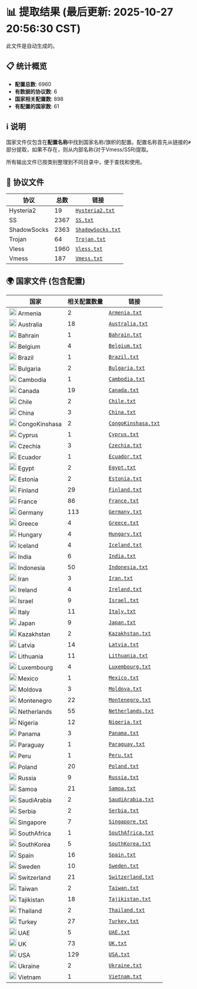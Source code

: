 # 📊 提取结果 (最后更新: 2025-10-27 20:56:30 CST)

此文件是自动生成的。

## 📋 统计概览

- **配置总数**: 6960
- **有数据的协议数**: 6
- **国家相关配置数**: 898
- **有配置的国家数**: 61

## ℹ️ 说明

国家文件仅包含在**配置名称**中找到国家名称/旗帜的配置。配置名称首先从链接的`#`部分提取，如果不存在，则从内部名称(对于Vmess/SSR)提取。

所有输出文件已按类别整理到不同目录中，便于查找和使用。

## 📁 协议文件

| 协议 | 总数 | 链接 |
|---|---|---|
| Hysteria2 | 19 | [`Hysteria2.txt`](output_configs/protocols/Hysteria2.txt) |
| SS | 2367 | [`SS.txt`](output_configs/protocols/SS.txt) |
| ShadowSocks | 2363 | [`ShadowSocks.txt`](output_configs/protocols/ShadowSocks.txt) |
| Trojan | 64 | [`Trojan.txt`](output_configs/protocols/Trojan.txt) |
| Vless | 1960 | [`Vless.txt`](output_configs/protocols/Vless.txt) |
| Vmess | 187 | [`Vmess.txt`](output_configs/protocols/Vmess.txt) |

## 🌍 国家文件 (包含配置)

| 国家 | 相关配置数量 | 链接 |
|---|---|---|
| <img src="https://flagcdn.com/w20/am.png" width="20" alt="Armenia flag"> Armenia | 2 | [`Armenia.txt`](output_configs/countries/Armenia.txt) |
| <img src="https://flagcdn.com/w20/au.png" width="20" alt="Australia flag"> Australia | 18 | [`Australia.txt`](output_configs/countries/Australia.txt) |
| <img src="https://flagcdn.com/w20/bh.png" width="20" alt="Bahrain flag"> Bahrain | 1 | [`Bahrain.txt`](output_configs/countries/Bahrain.txt) |
| <img src="https://flagcdn.com/w20/be.png" width="20" alt="Belgium flag"> Belgium | 4 | [`Belgium.txt`](output_configs/countries/Belgium.txt) |
| <img src="https://flagcdn.com/w20/br.png" width="20" alt="Brazil flag"> Brazil | 1 | [`Brazil.txt`](output_configs/countries/Brazil.txt) |
| <img src="https://flagcdn.com/w20/bg.png" width="20" alt="Bulgaria flag"> Bulgaria | 2 | [`Bulgaria.txt`](output_configs/countries/Bulgaria.txt) |
| <img src="https://flagcdn.com/w20/kh.png" width="20" alt="Cambodia flag"> Cambodia | 1 | [`Cambodia.txt`](output_configs/countries/Cambodia.txt) |
| <img src="https://flagcdn.com/w20/ca.png" width="20" alt="Canada flag"> Canada | 19 | [`Canada.txt`](output_configs/countries/Canada.txt) |
| <img src="https://flagcdn.com/w20/cl.png" width="20" alt="Chile flag"> Chile | 2 | [`Chile.txt`](output_configs/countries/Chile.txt) |
| <img src="https://flagcdn.com/w20/cn.png" width="20" alt="China flag"> China | 3 | [`China.txt`](output_configs/countries/China.txt) |
| <img src="https://flagcdn.com/w20/cd.png" width="20" alt="CongoKinshasa flag"> CongoKinshasa | 2 | [`CongoKinshasa.txt`](output_configs/countries/CongoKinshasa.txt) |
| <img src="https://flagcdn.com/w20/cy.png" width="20" alt="Cyprus flag"> Cyprus | 1 | [`Cyprus.txt`](output_configs/countries/Cyprus.txt) |
| <img src="https://flagcdn.com/w20/cz.png" width="20" alt="Czechia flag"> Czechia | 3 | [`Czechia.txt`](output_configs/countries/Czechia.txt) |
| <img src="https://flagcdn.com/w20/ec.png" width="20" alt="Ecuador flag"> Ecuador | 1 | [`Ecuador.txt`](output_configs/countries/Ecuador.txt) |
| <img src="https://flagcdn.com/w20/eg.png" width="20" alt="Egypt flag"> Egypt | 2 | [`Egypt.txt`](output_configs/countries/Egypt.txt) |
| <img src="https://flagcdn.com/w20/ee.png" width="20" alt="Estonia flag"> Estonia | 2 | [`Estonia.txt`](output_configs/countries/Estonia.txt) |
| <img src="https://flagcdn.com/w20/fi.png" width="20" alt="Finland flag"> Finland | 29 | [`Finland.txt`](output_configs/countries/Finland.txt) |
| <img src="https://flagcdn.com/w20/fr.png" width="20" alt="France flag"> France | 86 | [`France.txt`](output_configs/countries/France.txt) |
| <img src="https://flagcdn.com/w20/de.png" width="20" alt="Germany flag"> Germany | 113 | [`Germany.txt`](output_configs/countries/Germany.txt) |
| <img src="https://flagcdn.com/w20/gr.png" width="20" alt="Greece flag"> Greece | 4 | [`Greece.txt`](output_configs/countries/Greece.txt) |
| <img src="https://flagcdn.com/w20/hu.png" width="20" alt="Hungary flag"> Hungary | 4 | [`Hungary.txt`](output_configs/countries/Hungary.txt) |
| <img src="https://flagcdn.com/w20/is.png" width="20" alt="Iceland flag"> Iceland | 4 | [`Iceland.txt`](output_configs/countries/Iceland.txt) |
| <img src="https://flagcdn.com/w20/in.png" width="20" alt="India flag"> India | 6 | [`India.txt`](output_configs/countries/India.txt) |
| <img src="https://flagcdn.com/w20/id.png" width="20" alt="Indonesia flag"> Indonesia | 50 | [`Indonesia.txt`](output_configs/countries/Indonesia.txt) |
| <img src="https://flagcdn.com/w20/ir.png" width="20" alt="Iran flag"> Iran | 3 | [`Iran.txt`](output_configs/countries/Iran.txt) |
| <img src="https://flagcdn.com/w20/ie.png" width="20" alt="Ireland flag"> Ireland | 4 | [`Ireland.txt`](output_configs/countries/Ireland.txt) |
| <img src="https://flagcdn.com/w20/il.png" width="20" alt="Israel flag"> Israel | 9 | [`Israel.txt`](output_configs/countries/Israel.txt) |
| <img src="https://flagcdn.com/w20/it.png" width="20" alt="Italy flag"> Italy | 11 | [`Italy.txt`](output_configs/countries/Italy.txt) |
| <img src="https://flagcdn.com/w20/jp.png" width="20" alt="Japan flag"> Japan | 9 | [`Japan.txt`](output_configs/countries/Japan.txt) |
| <img src="https://flagcdn.com/w20/kz.png" width="20" alt="Kazakhstan flag"> Kazakhstan | 2 | [`Kazakhstan.txt`](output_configs/countries/Kazakhstan.txt) |
| <img src="https://flagcdn.com/w20/lv.png" width="20" alt="Latvia flag"> Latvia | 14 | [`Latvia.txt`](output_configs/countries/Latvia.txt) |
| <img src="https://flagcdn.com/w20/lt.png" width="20" alt="Lithuania flag"> Lithuania | 11 | [`Lithuania.txt`](output_configs/countries/Lithuania.txt) |
| <img src="https://flagcdn.com/w20/lu.png" width="20" alt="Luxembourg flag"> Luxembourg | 4 | [`Luxembourg.txt`](output_configs/countries/Luxembourg.txt) |
| <img src="https://flagcdn.com/w20/mx.png" width="20" alt="Mexico flag"> Mexico | 1 | [`Mexico.txt`](output_configs/countries/Mexico.txt) |
| <img src="https://flagcdn.com/w20/md.png" width="20" alt="Moldova flag"> Moldova | 3 | [`Moldova.txt`](output_configs/countries/Moldova.txt) |
| <img src="https://flagcdn.com/w20/me.png" width="20" alt="Montenegro flag"> Montenegro | 22 | [`Montenegro.txt`](output_configs/countries/Montenegro.txt) |
| <img src="https://flagcdn.com/w20/nl.png" width="20" alt="Netherlands flag"> Netherlands | 55 | [`Netherlands.txt`](output_configs/countries/Netherlands.txt) |
| <img src="https://flagcdn.com/w20/ng.png" width="20" alt="Nigeria flag"> Nigeria | 12 | [`Nigeria.txt`](output_configs/countries/Nigeria.txt) |
| <img src="https://flagcdn.com/w20/pa.png" width="20" alt="Panama flag"> Panama | 3 | [`Panama.txt`](output_configs/countries/Panama.txt) |
| <img src="https://flagcdn.com/w20/py.png" width="20" alt="Paraguay flag"> Paraguay | 1 | [`Paraguay.txt`](output_configs/countries/Paraguay.txt) |
| <img src="https://flagcdn.com/w20/pe.png" width="20" alt="Peru flag"> Peru | 1 | [`Peru.txt`](output_configs/countries/Peru.txt) |
| <img src="https://flagcdn.com/w20/pl.png" width="20" alt="Poland flag"> Poland | 20 | [`Poland.txt`](output_configs/countries/Poland.txt) |
| <img src="https://flagcdn.com/w20/ru.png" width="20" alt="Russia flag"> Russia | 9 | [`Russia.txt`](output_configs/countries/Russia.txt) |
| <img src="https://flagcdn.com/w20/ws.png" width="20" alt="Samoa flag"> Samoa | 21 | [`Samoa.txt`](output_configs/countries/Samoa.txt) |
| <img src="https://flagcdn.com/w20/sa.png" width="20" alt="SaudiArabia flag"> SaudiArabia | 2 | [`SaudiArabia.txt`](output_configs/countries/SaudiArabia.txt) |
| <img src="https://flagcdn.com/w20/rs.png" width="20" alt="Serbia flag"> Serbia | 2 | [`Serbia.txt`](output_configs/countries/Serbia.txt) |
| <img src="https://flagcdn.com/w20/sg.png" width="20" alt="Singapore flag"> Singapore | 7 | [`Singapore.txt`](output_configs/countries/Singapore.txt) |
| <img src="https://flagcdn.com/w20/za.png" width="20" alt="SouthAfrica flag"> SouthAfrica | 1 | [`SouthAfrica.txt`](output_configs/countries/SouthAfrica.txt) |
| <img src="https://flagcdn.com/w20/kr.png" width="20" alt="SouthKorea flag"> SouthKorea | 5 | [`SouthKorea.txt`](output_configs/countries/SouthKorea.txt) |
| <img src="https://flagcdn.com/w20/es.png" width="20" alt="Spain flag"> Spain | 16 | [`Spain.txt`](output_configs/countries/Spain.txt) |
| <img src="https://flagcdn.com/w20/se.png" width="20" alt="Sweden flag"> Sweden | 10 | [`Sweden.txt`](output_configs/countries/Sweden.txt) |
| <img src="https://flagcdn.com/w20/ch.png" width="20" alt="Switzerland flag"> Switzerland | 21 | [`Switzerland.txt`](output_configs/countries/Switzerland.txt) |
| <img src="https://flagcdn.com/w20/tw.png" width="20" alt="Taiwan flag"> Taiwan | 2 | [`Taiwan.txt`](output_configs/countries/Taiwan.txt) |
| <img src="https://flagcdn.com/w20/tj.png" width="20" alt="Tajikistan flag"> Tajikistan | 18 | [`Tajikistan.txt`](output_configs/countries/Tajikistan.txt) |
| <img src="https://flagcdn.com/w20/th.png" width="20" alt="Thailand flag"> Thailand | 2 | [`Thailand.txt`](output_configs/countries/Thailand.txt) |
| <img src="https://flagcdn.com/w20/tr.png" width="20" alt="Turkey flag"> Turkey | 27 | [`Turkey.txt`](output_configs/countries/Turkey.txt) |
| <img src="https://flagcdn.com/w20/ae.png" width="20" alt="UAE flag"> UAE | 5 | [`UAE.txt`](output_configs/countries/UAE.txt) |
| <img src="https://flagcdn.com/w20/gb.png" width="20" alt="UK flag"> UK | 73 | [`UK.txt`](output_configs/countries/UK.txt) |
| <img src="https://flagcdn.com/w20/us.png" width="20" alt="USA flag"> USA | 129 | [`USA.txt`](output_configs/countries/USA.txt) |
| <img src="https://flagcdn.com/w20/ua.png" width="20" alt="Ukraine flag"> Ukraine | 2 | [`Ukraine.txt`](output_configs/countries/Ukraine.txt) |
| <img src="https://flagcdn.com/w20/vn.png" width="20" alt="Vietnam flag"> Vietnam | 1 | [`Vietnam.txt`](output_configs/countries/Vietnam.txt) |

